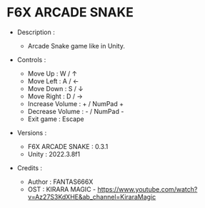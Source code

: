 # F6X ARCADE SNAKE
- Description :

  - Arcade Snake game like in Unity.

- Controls :

  - Move Up         : W / ↑
  - Move Left       : A / ←
  - Move Down       : S / ↓
  - Move Right      : D / →
  - Increase Volume : + / NumPad +
  - Decrease Volume : - / NumPad -
  - Exit game       : Escape

- Versions :

  - F6X ARCADE SNAKE : 0.3.1
  - Unity            : 2022.3.8f1

- Credits :

  - Author : FANTAS666X
  - OST    : KIRARA MAGIC - https://www.youtube.com/watch?v=Az27S3KdXHE&ab_channel=KiraraMagic